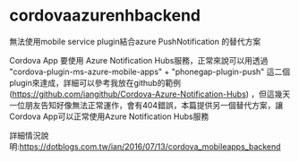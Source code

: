 # cordovaazurenhbackend
無法使用mobile service plugin結合azure PushNotification 的替代方案


Cordova App 要使用 Azure Notification Hubs服務，正常來說可以用透過 "cordova-plugin-ms-azure-mobile-apps"  + "phonegap-plugin-push" 這二個plugin來達成，詳細可以參考我放在github的範例(https://github.com/iangithub/Cordova-Azure-Notification-Hubs) ，但這幾天一位朋友告知好像無法正常運作，會有404錯誤，本篇提供另一個替代方案，讓Cordova App可以正常使用Azure Notification Hubs服務

詳細情況說明:https://dotblogs.com.tw/ian/2016/07/13/cordova_mobileapps_backend
